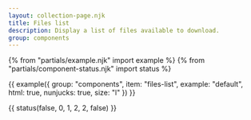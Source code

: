 ```yaml
---
layout: collection-page.njk
title: Files list
description: Display a list of files available to download.
group: components
---
```


{% from "partials/example.njk" import example %}
{% from "partials/component-status.njk" import status %}

{{ example({ group: "components", item: "files-list", example: "default", html: true, nunjucks: true, size: "l" }) }}

{{ status(false, 0, 1, 2, 2, false) }}
